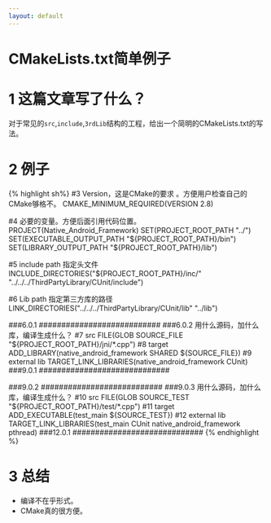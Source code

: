```yaml
---
layout: default
---
```


CMakeLists.txt简单例子
======================

1 这篇文章写了什么？
==================
对于常见的`src`,`include`,`3rdLib`结构的工程，给出一个简明的CMakeLists.txt的写法。


2 例子
===================
{% highlight sh%}
#3 Version，这是CMake的要求 。方便用户检查自己的CMake够格不。
CMAKE_MINIMUM_REQUIRED(VERSION 2.8)

#4 必要的变量。方便后面引用代码位置。
PROJECT(Native_Android_Framework)
SET(PROJECT_ROOT_PATH "../")
SET(EXECUTABLE_OUTPUT_PATH "${PROJECT_ROOT_PATH}/bin")
SET(LIBRARY_OUTPUT_PATH "${PROJECT_ROOT_PATH}/lib")

#5 include path 指定头文件
INCLUDE_DIRECTORIES("${PROJECT_ROOT_PATH}/inc/" "../../../ThirdPartyLibrary/CUnit/include")

#6 Lib path 指定第三方库的路径
LINK_DIRECTORIES("../../../ThirdPartyLibrary/CUnit/lib" "../lib")

###6.0.1 ###########################
###6.0.2 用什么源码，加什么库，编译生成什么？
#7 src
FILE(GLOB SOURCE_FILE "${PROJECT_ROOT_PATH}/jni/*.cpp")
#8 target
ADD_LIBRARY(native_android_framework SHARED ${SOURCE_FILE})
#9 external lib
TARGET_LINK_LIBRARIES(native_android_framework CUnit)
###9.0.1 #############################


###9.0.2 ###########################
###9.0.3 用什么源码，加什么库，编译生成什么？
#10 src
FILE(GLOB SOURCE_TEST "${PROJECT_ROOT_PATH}/test/*.cpp")
#11 target
ADD_EXECUTABLE(test_main ${SOURCE_TEST})
#12 external lib
TARGET_LINK_LIBRARIES(test_main CUnit native_android_framework pthread)
###12.0.1 #############################
{% endhighlight %}

3 总结
======
- 编译不在乎形式。
- CMake真的很方便。
